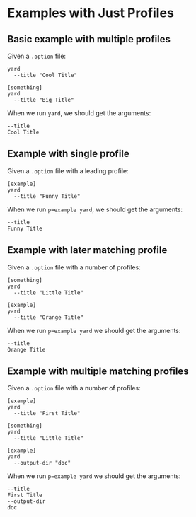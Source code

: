 # Examples with Just Profiles

## Basic example with multiple profiles

Given a `.option` file:

    yard
      --title "Cool Title"

    [something]
    yard
      --title "Big Title"

When we run `yard`, we should get the arguments:

    --title
    Cool Title

## Example with single profile

Given a `.option` file with a leading profile:

    [example]
    yard
      --title "Funny Title"

When we run `p=example yard`, we should get the arguments:

    --title
    Funny Title

## Example with later matching profile

Given a `.option` file with a number of profiles:

    [something]
    yard
      --title "Little Title"

    [example]
    yard
      --title "Orange Title"

When we run `p=example yard` we should get the arguments:

    --title
    Orange Title

## Example with multiple matching profiles

Given a `.option` file with a number of profiles:

    [example]
    yard
      --title "First Title"

    [something]
    yard
      --title "Little Title"

    [example]
    yard
      --output-dir "doc"

When we run `p=example yard` we should get the arguments:

    --title
    First Title
    --output-dir
    doc

